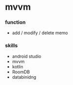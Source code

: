 # mvvm

### function
- add / modify / delete memo



### skills

- android studio
- mvvm
- kotlin
- RoomDB
- databinidng
